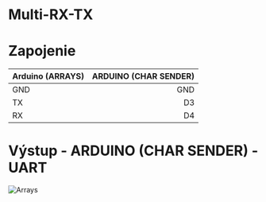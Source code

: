 # Multi-RX-TX
# Zapojenie
| Arduino (ARRAYS) | ARDUINO (CHAR SENDER) |
|:-----|--------:|
| GND  | GND |
| TX | D3 |
| RX | D4 |
# Výstup - ARDUINO (CHAR SENDER) - UART
![Arrays](https://i.imgur.com/Kp54YEQ.png)
